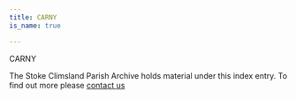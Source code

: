 ```yaml
---
title: CARNY
is_name: true

---
```


CARNY


The Stoke Climsland Parish Archive holds material under this index entry. To find out more please [contact us](/contact/)
